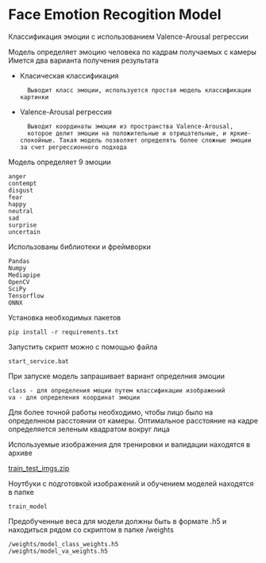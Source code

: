 # Face Emotion Recogition Model

Классификация эмоции с использованием Valence-Arousal регрессии

Модель определяет эмоцию человека по кадрам получаемых с камеры
Имется два варианта получения результата

- Класическая классификация

        Выводит класс эмоции, используется простая модель классификации картинки

- Valence-Arousal регрессия

        Выводит координаты эмоции из пространства Valence-Arousal, 
        которое делит эмоции на положительные и отрицательные, и яркие-спокойные. Такая модель позволяет определять более сложные эмоции за счет регрессионного подхода

Модель определяет 9 эмоции

    anger
    contempt
    disgust
    fear
    happy
    neutral
    sad
    surprise
    uncertain

Использованы библиотеки и фреймворки

    Pandas
    Numpy
    Mediapipe
    OpenCV
    SciPy
    Tensorflow
    ONNX

Установка необходимых пакетов

    pip install -r requirements.txt

Запустить скрипт можно с помощью файла

    start_service.bat

При запуске модель запрашивает вариант определния эмоции

    class - для определения моции путем классификации изображений
    va - для определения координат эмоции

Для более точной работы необходимо, чтобы лицо было на определнном расстоянии от камеры. Оптимальное расстояние на кадре определяется зеленым квадратом вокруг лица

Используемые изображения для тренировки и валидации находятся в архиве

[train_test_imgs.zip](https://drive.google.com/file/d/1vv51jZucP3ehw1x3fxQ-uoRZKFcloC5K/view?usp=sharing)

Ноутбуки с подготовкой изображений и обучением моделей находятся в папке

    train_model

Предобученные веса для модели должны быть в формате .h5 и находиться рядом со скриптом в папке /weights

    /weights/model_class_weights.h5
    /weights/model_va_weights.h5
